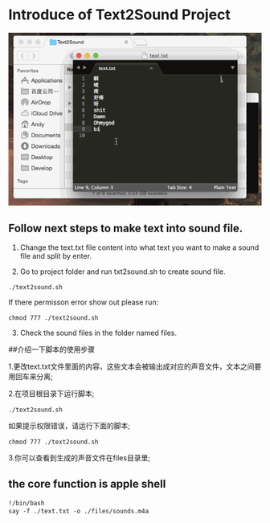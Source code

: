 # Introduce of Text2Sound Project

<p align="center" >
  <img src="https://raw.githubusercontent.com/f1982/Text2Sound/master/images/how-to-use-it.gif" alt="Text2Sound" title="Text2Sound">
</p>

## Follow next steps to make text into sound file.

1. Change the text.txt file content into what text you want to make a sound file and split by enter.

2. Go to project folder and run txt2sound.sh to create sound file.

```shell
./text2sound.sh
```

If there permisson error show out please run:

```shell
chmod 777 ./text2sound.sh
```

3. Check the sound files in the folder named files.

##介绍一下脚本的使用步骤

1.更改text.txt文件里面的内容，这些文本会被输出成对应的声音文件，文本之间要用回车来分离;

2.在项目根目录下运行脚本;

```shell
./text2sound.sh
```

如果提示权限错误，请运行下面的脚本;

```shell
chmod 777 ./text2sound.sh 
```

3.你可以查看到生成的声音文件在files目录里;

## the core function is apple shell

```shell
!/bin/bash
say -f ./text.txt -o ./files/sounds.m4a 
```
